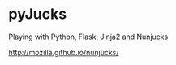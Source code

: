 pyJucks
=======

Playing with Python, Flask, Jinja2 and Nunjucks 

http://mozilla.github.io/nunjucks/
